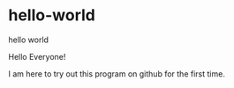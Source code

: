 # hello-world
hello world 

Hello Everyone!

I am here to try out this program on github for the first time. 
